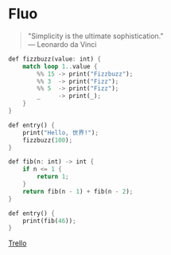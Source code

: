 # Fluo

> "Simplicity is the ultimate sophistication."
> <br>
> — Leonardo da Vinci

```rust
def fizzbuzz(value: int) {
    match loop 1..value {
        %% 15 -> print("Fizzbuzz");
        %% 3  -> print("Fizz");
        %% 5  -> print("Fizz");
        _     -> print(_);
    }
}

def entry() {
    print("Hello, 世界!");
    fizzbuzz(100);
}
```

```rust
def fib(n: int) -> int {
    if n <= 1 { 
        return 1;
    }
    return fib(n - 1) + fib(n - 2);
}

def entry() {
    print(fib(46));
}
```

[Trello](https://trello.com/b/5gxtFXun/fluo)
